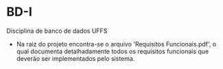 # BD-I
Disciplina de banco de dados UFFS

- Na raiz do projeto encontra-se o arquivo 'Requisitos Funcionais.pdf', o qual documenta detalhadamente todos os requisitos funcionais que deverão ser implementados pelo sistema.
